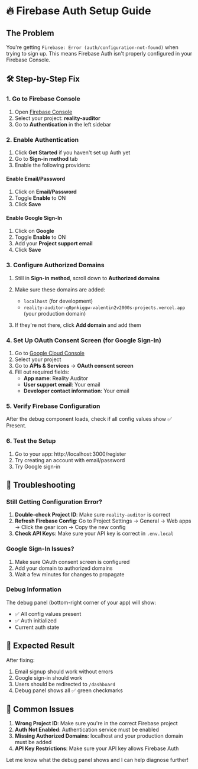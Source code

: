 # 🔥 Firebase Auth Setup Guide

## The Problem
You're getting `Firebase: Error (auth/configuration-not-found)` when trying to sign up. This means Firebase Auth isn't properly configured in your Firebase Console.

## 🛠️ Step-by-Step Fix

### 1. Go to Firebase Console
1. Open [Firebase Console](https://console.firebase.google.com/)
2. Select your project: **reality-auditor**
3. Go to **Authentication** in the left sidebar

### 2. Enable Authentication
1. Click **Get Started** if you haven't set up Auth yet
2. Go to **Sign-in method** tab
3. Enable the following providers:

#### Enable Email/Password
1. Click on **Email/Password**
2. Toggle **Enable** to ON
3. Click **Save**

#### Enable Google Sign-In
1. Click on **Google**
2. Toggle **Enable** to ON
3. Add your **Project support email**
4. Click **Save**

### 3. Configure Authorized Domains
1. Still in **Sign-in method**, scroll down to **Authorized domains**
2. Make sure these domains are added:
   - `localhost` (for development)
   - `reality-auditor-g0pnkiggw-valentin2v2000s-projects.vercel.app` (your production domain)
   
3. If they're not there, click **Add domain** and add them

### 4. Set Up OAuth Consent Screen (for Google Sign-In)
1. Go to [Google Cloud Console](https://console.cloud.google.com/)
2. Select your project
3. Go to **APIs & Services** → **OAuth consent screen**
4. Fill out required fields:
   - **App name**: Reality Auditor
   - **User support email**: Your email
   - **Developer contact information**: Your email

### 5. Verify Firebase Configuration
After the debug component loads, check if all config values show ✅ Present.

### 6. Test the Setup
1. Go to your app: http://localhost:3000/register
2. Try creating an account with email/password
3. Try Google sign-in

## 🐛 Troubleshooting

### Still Getting Configuration Error?
1. **Double-check Project ID**: Make sure `reality-auditor` is correct
2. **Refresh Firebase Config**: Go to Project Settings → General → Web apps → Click the gear icon → Copy the new config
3. **Check API Keys**: Make sure your API key is correct in `.env.local`

### Google Sign-In Issues?
1. Make sure OAuth consent screen is configured
2. Add your domain to authorized domains
3. Wait a few minutes for changes to propagate

### Debug Information
The debug panel (bottom-right corner of your app) will show:
- ✅ All config values present
- ✅ Auth initialized
- Current auth state

## 🎯 Expected Result

After fixing:
1. Email signup should work without errors
2. Google sign-in should work
3. Users should be redirected to `/dashboard`
4. Debug panel shows all ✅ green checkmarks

## 🚨 Common Issues

1. **Wrong Project ID**: Make sure you're in the correct Firebase project
2. **Auth Not Enabled**: Authentication service must be enabled
3. **Missing Authorized Domains**: localhost and your production domain must be added
4. **API Key Restrictions**: Make sure your API key allows Firebase Auth

Let me know what the debug panel shows and I can help diagnose further!
